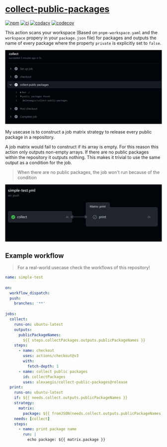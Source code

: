 # [collect-public-packages](https://github.com/marketplace/actions/collect-public-packages)

[![npm](https://img.shields.io/npm/v/@alexaegis/collect-public-packages/latest)](https://www.npmjs.com/package/@alexaegis/collect-public-packages)
[![ci](https://github.com/AlexAegis/collect-public-packages/actions/workflows/cicd.yml/badge.svg)](https://github.com/AlexAegis/collect-public-packages/actions/workflows/cicd.yml)
[![codacy](https://app.codacy.com/project/badge/Grade/402dd6d7fcbd4cde86fdf8e7d948fcde)](https://www.codacy.com/gh/AlexAegis/collect-public-packages/dashboard?utm_source=github.com&utm_medium=referral&utm_content=AlexAegis/collect-public-packages&utm_campaign=Badge_Grade)
[![codecov](https://codecov.io/gh/AlexAegis/collect-public-packages/branch/master/graph/badge.svg?token=kw8ZeoPbUh)](https://codecov.io/gh/AlexAegis/collect-public-packages)

This action scans your workspace (Based on `pnpm-workspace.yaml` and the
`workspace` propery in your `package.json` file) for packages and outputs the
name of every package where the property `private` is explicitly set to `false`.

![banner](./docs/banner.png)

My usecase is to construct a job matrix strategy to release every public package
in a repository.

A job matrix would fail to construct if its array is empty. For this reason this
action only outputs non-empty arrays. If there are no public packages within the
repository it outputs nothing. This makes it trivial to use the same output as a
condition for the job.

> When there are no public packages, the job won't run because of the condition

![case-no-public](./docs/case-no-public.png)

## Example workflow

> For a real-world usecase check the workflows of this repository!

```yaml
name: simple-test

on:
  workflow_dispatch:
  push:
    branches: '**'

jobs:
  collect:
    runs-on: ubuntu-latest
    outputs:
      publicPackageNames:
        ${{ steps.collectPackages.outputs.publicPackageNames }}
    steps:
      - name: checkout
        uses: actions/checkout@v3
        with:
          fetch-depth: 1
      - name: collect public packages
        id: collectPackages
        uses: alexaegis/collect-public-packages@release
  print:
    runs-on: ubuntu-latest
    if: ${{ needs.collect.outputs.publicPackageNames }}
    strategy:
      matrix:
        package: ${{ fromJSON(needs.collect.outputs.publicPackageNames) }}
    needs: [collect]
    steps:
      - name: print package name
        run: |
          echo package: ${{ matrix.package }}
```
